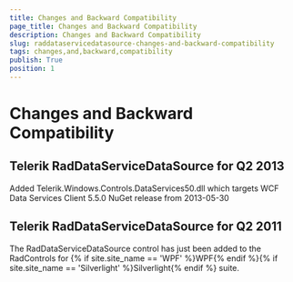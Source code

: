 ```yaml
---
title: Changes and Backward Compatibility
page_title: Changes and Backward Compatibility
description: Changes and Backward Compatibility
slug: raddataservicedatasource-changes-and-backward-compatibility
tags: changes,and,backward,compatibility
publish: True
position: 1
---
```


# Changes and Backward Compatibility



## Telerik RadDataServiceDataSource for Q2 2013 

Added Telerik.Windows.Controls.DataServices50.dll which targets WCF Data Services Client 5.5.0 NuGet release from 2013-05-30
        



## Telerik RadDataServiceDataSource for Q2 2011 

The RadDataServiceDataSource control has just been added to the RadControls for {% if site.site_name == 'WPF' %}WPF{% endif %}{% if site.site_name == 'Silverlight' %}Silverlight{% endif %} suite.



